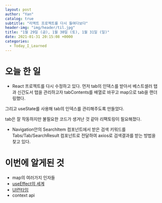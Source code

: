 ```yaml
---
layout: post
author: "Yan"
catalog: true
subtitle: "리액트 프로젝트를 다시 들여다보다"
header-img: "img/header/til.jpg"
title: "1월 29일 (금), 1월 30일 (토), 1월 31일 (일)"
date: 2021-01-31 20:15:08 +0000
categories:
  - Today_I_Learned
---
```


# 오늘 한 일

- React 프로젝트를 다시 수정하고 있다. 먼저 tab의 인덱스를 받아서 베스트셀러 탭과 신간도서 탭을 관리하고자 tabContents를 배열로 바꾸고 map으로 tab을 랜더링했다.

그리고 useState를 사용해 tab의 인덱스를 관리해주도록 만들었다.

tab은 잘 작동하지만 불필요한 코드가 생겨난 것 같아 리팩토링이 필요해졌다.

- Navigation안의 SearchItem 컴포넌트에서 받은 검색 키워드를 Tabs/Tab/SearchResult 컴포넌트로 전달하여 axios로 검색결과를 받는 방법을 찾고 있다.

# 이번에 알게된 것

- map의 여러가지 인자들
- [useEffect의 세계](https://rinae.dev/posts/a-complete-guide-to-useeffect-ko)
- [UI런타임](https://overreacted.io/ko/react-as-a-ui-runtime/)
- context api
